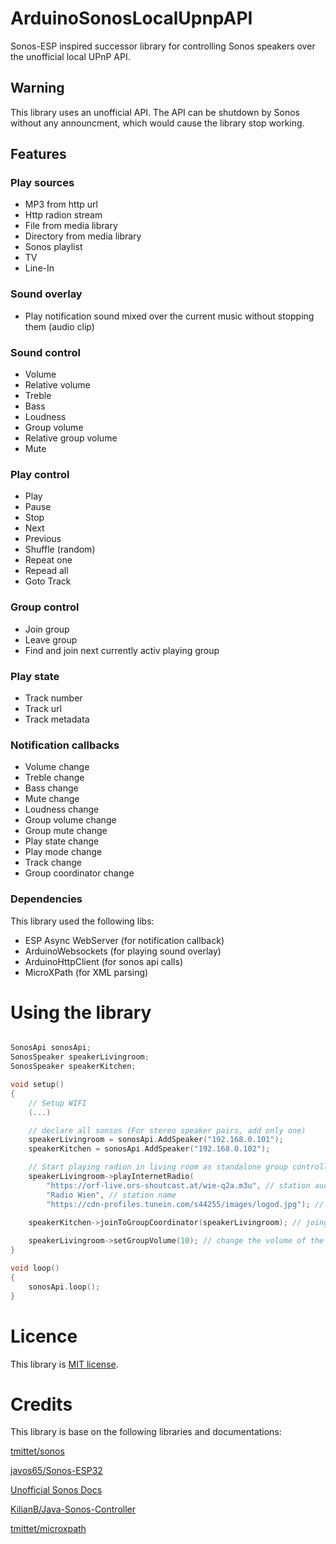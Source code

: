 # ArduinoSonosLocalUpnpAPI
Sonos-ESP inspired successor library for controlling Sonos speakers over the unofficial local UPnP API.

## Warning
This library uses an unofficial API. 
The API can be shutdown by Sonos without any announcment, which would cause the library stop working.

## Features

### Play sources

- MP3 from http url
- Http radion stream
- File from media library
- Directory from media library
- Sonos playlist
- TV
- Line-In

### Sound overlay

- Play notification sound mixed over the current music without stopping them (audio clip)

### Sound control

- Volume
- Relative volume
- Treble
- Bass
- Loudness
- Group volume
- Relative group volume
- Mute

### Play control

- Play
- Pause
- Stop
- Next
- Previous
- Shuffle (random)
- Repeat one
- Repead all
- Goto Track

### Group control

- Join group
- Leave group
- Find and join next currently activ playing group

### Play state

- Track number
- Track url
- Track metadata

### Notification callbacks

- Volume change
- Treble change 
- Bass change
- Mute change
- Loudness change
- Group volume change
- Group mute change
- Play state change
- Play mode change
- Track change
- Group coordinator change

### Dependencies

This library used the following libs:

- ESP Async WebServer (for notification callback)
- ArduinoWebsockets (for playing sound overlay)
- ArduinoHttpClient (for sonos api calls)
- MicroXPath (for XML parsing)

# Using the library

``` C++

SonosApi sonosApi;
SonosSpeaker speakerLivingroom;
SonosSpeaker speakerKitchen;

void setup()
{
    // Setup WIFI
    (...)

    // declare all sonsos (For stereo speaker pairs, add only one)
    speakerLivingroom = sonosApi.AddSpeaker("192.168.0.101");
    speakerKitchen = sonosApi.AddSpeaker("192.168.0.102");

    // Start playing radion in living room as standalone group controller
    speakerLivingroom->playInternetRadio(
        "https://orf-live.ors-shoutcast.at/wie-q2a.m3u", // station audio stream url
        "Radio Wien", // station name
        "https://cdn-profiles.tunein.com/s44255/images/logod.jpg"); // station logo image url
    
    speakerKitchen->joinToGroupCoordinator(speakerLivingroom); // joing group living room

    speakerLivingroom->setGroupVolume(10); // change the volume of the group
}

void loop()
{
    sonosApi.loop();
}

```


# Licence

This library is [MIT license](LICENSE).

# Credits

This library is base on the following libraries and documentations:

[tmittet/sonos](https://github.com/tmittet/sonos)

[javos65/Sonos-ESP32](https://github.com/javos65/Sonos-ESP32)

[Unofficial Sonos Docs](https://sonos.svrooij.io)

[KilianB/Java-Sonos-Controller](https://github.com/KilianB/Java-Sonos-Controller)

[tmittet/microxpath](https://github.com/tmittet/microxpath)
